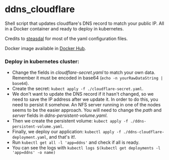 # ddns_cloudflare
Shell script that updates cloudflare's DNS record to match your public IP. All in a Docker container and ready to deploy in kubernetes.

Credits to [steasdal](https://github.com/steasdal/ddclient-alpine) for most of the yaml configuration files.

Docker image available in [Docker Hub](https://cloud.docker.com/repository/docker/fsicardir/ddns_cloudflare).


### Deploy in kubernetes cluster:
- Change the fields in _cloudflare-secret.yaml_ to match your own data. Remember it must be encoded in base64 (`echo -n yourRawDataString | base64`).
- Create the secret: `kubect apply -f ./cloudflare-secret.yaml`.
- We don't want to update the DNS record if it hasn't changed, so we need to save the IP address after we update it. In order to do this, you need to persist it somehow.
An NFS server running in one of the nodes seems to be the easier approach. You will need to change the _path_ and _server_ fields in _ddns-persistent-volume.yaml_.
- Then we create the persistent volume: `kubect apply -f ./ddns-persistent-volume.yaml`.
- Finally, we deploy our application: `kubectl apply -f ./ddns-cloudflare-deployment.yaml`, and that's it!.
- Run `kubectl get all -l 'app=ddns'` and check if all is ready.
- You can see the logs with `kubectl logs $(kubectl get deployments -l 'app=ddns' -o name)`
